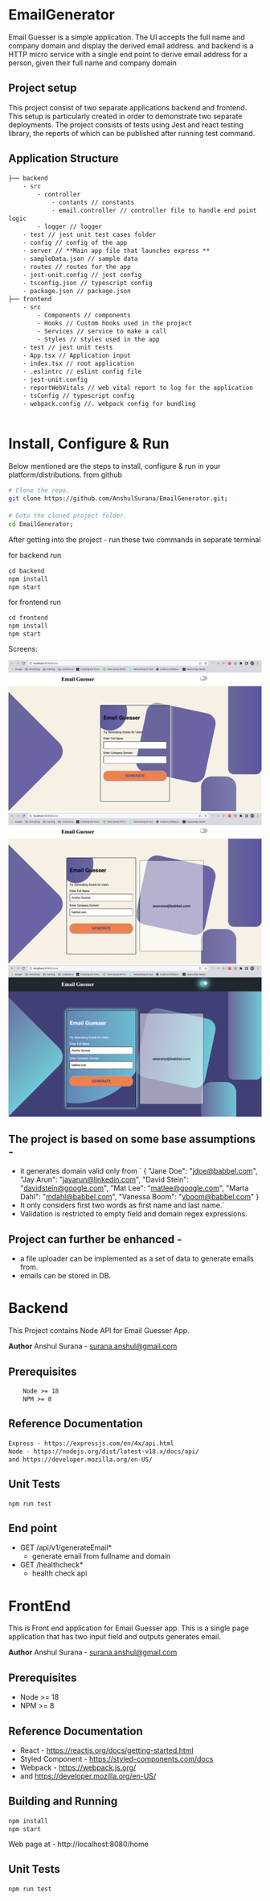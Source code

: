 # EmailGenerator

Email Guesser is a simple application. The UI accepts the full name and company domain and display the derived email address.
and backend is a HTTP micro service with a single end point to derive email address for a person, given their full name and company domain

## Project setup

This project consist of two separate applications backend and frontend. This setup is particularly created in order to demonstrate two separate deployments. The project consists of tests using Jest and react testing library, the reports of which can be published after running test command.

## Application Structure

```
├── backend
    - src
        - controller
            - contants // constants 
            - email.controller // controller file to handle end point logic
        - logger // logger 
    - test // jest unit test cases folder
    - config // config of the app
    - server // **Main app file that launches express **
    - sampleData.json // sample data 
    - routes // routes for the app
    - jest-unit.config // jest config 
    - tsconfig.json // typescript config
    - package.json // package.json
├── frontend
    - src
        - Components // components
        - Hooks // Custom hooks used in the project
        - Services // service to make a call
        - Styles // styles used in the app
    - test // jest unit tests
    - App.tsx // Application input
    - index.tsx // root application
    - .eslintrc // eslint config file
    - jest-unit.config
    - reportWebVitals // web vital report to log for the application
    - tsConfig // typescript config
    - webpack.config //. webpack config for bundling


```
# Install, Configure & Run

Below mentioned are the steps to install, configure & run in your platform/distributions. from github

```bash
# Clone the repo.
git clone https://github.com/AnshulSurana/EmailGenerator.git;

# Goto the cloned project folder.
cd EmailGenerator;
```

After getting into the project -  run these two commands in separate terminal

for backend run
```
cd backend
npm install
npm start
```

for frontend run
```
cd frontend
npm install
npm start
```

Screens:

![Screen](/frontend/assets/1.png)
![Screen](/frontend/assets/2.png)
![Screen](/frontend/assets/3.png)


## The project is based on some base assumptions - 
* it generates domain valid only from `
    {
    "Jane Doe": "jdoe@babbel.com",
    "Jay Arun": "jayarun@linkedin.com",
    "David Stein": "davidstein@google.com",
    "Mat Lee": "matlee@google.com",
    "Marta Dahl": "mdahl@babbel.com",
    "Vanessa Boom": "vboom@babbel.com"
    }
* It only considers first two words as first name and last name.`
* Validation is restricted to empty field and domain regex expressions.

## Project can further be enhanced - 
*  a file uploader can be implemented as a set of data to generate emails from.
*  emails can be stored in DB.

# Backend 

This Project contains Node API for Email Guesser App.

**Author**
Anshul Surana - surana.anshul@gmail.com

## Prerequisites

```
    Node >= 18
    NPM >= 8
```

## Reference Documentation

    Express - https://expressjs.com/en/4x/api.html
    Node - https://nodejs.org/dist/latest-v18.x/docs/api/
    and https://developer.mozilla.org/en-US/

## Unit Tests
    npm run test

## End point
* GET /api/v1/generateEmail*
    - generate email from fullname and domain
* GET /healthcheck*
    - health check api 


# FrontEnd

This is Front end application for Email Guesser app. This is a single page application that has two input field and outputs generates email.

 **Author**
Anshul Surana - surana.anshul@gmail.com

## Prerequisites
- Node >= 18
- NPM >= 8

## Reference Documentation
- React - https://reactjs.org/docs/getting-started.html
- Styled Component - https://styled-components.com/docs
- Webpack - https://webpack.js.org/
- and https://developer.mozilla.org/en-US/

## Building and Running
    npm install
    npm start

Web page at - http://localhost:8080/home
## Unit Tests
    npm run test
